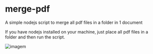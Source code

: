 # merge-pdf
A simple nodejs script to merge all pdf files in a folder in 1 document


If you have nodejs installed on your machine, just place all pdf files in a folder and then run the script.

![imagem](https://user-images.githubusercontent.com/99473819/215532197-dc9bab14-5ff7-4cab-8134-49dd4c21431a.png)
